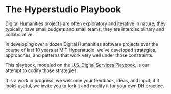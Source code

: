 # The Hyperstudio Playbook

Digital Humanities projects are often exploratory and iterative in nature; they typically have small budgets and small teams; they are interdisciplinary and collaborative.

In developing over a dozen Digital Humanities software projects over the course of last 10 years at MIT Hyperstudio, we've developed strategies, approaches, and patterns that work very well under those constraints.

This playbook, modeled on the [U.S. Digital Services Playbook](https://playbook.cio.gov/), is our attempt to codify those strategies.

It is a work in progress; we welcome your feedback, ideas, and input; if it looks useful, we invite you to fork it and modify it for your own DH practice.
